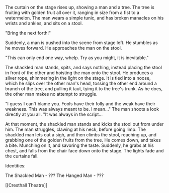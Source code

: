 The curtain on the stage rises up, showing a man and a tree. The tree is fruiting with golden fruit all over it, ranging in size from a fist to a watermelon. The man wears a simple tunic, and has broken manacles on his wrists and ankles, and sits on a stool.

"Bring the next forth!"

Suddenly, a man is pushed into the scene from stage left. He stumbles as he moves forward. He approaches the man on the stool.

"This can only end one way, whelp. Try as you might, it is inevitable."

The shackled man stands, spits, and says nothing, instead placing the stool in front of the other and hoisting the man onto the stool. He produces a silver rope, shimmering in the light on the stage. It is tied into a noose, which he slips over the other man's head, tossing the other end around a branch of the tree, and pulling it taut, tying it to the tree's trunk. As he does, the other man makes no attempt to struggle.

"I guess I can't blame you. Fools have their folly and the weak have their weakness. This was always meant to be. I mean..." The man shoots a look directly at you all. "It was always in the script...

At that moment, the shackled man stands and kicks the stool out from under him. The man struggles, clawing at his neck, before going limp. The shackled man lets out a sigh, and then climbs the stool, reaching up, and grabbing one of the golden fruits from the tree. He comes down, and takes a bite. Munching on it, and savoring the taste. Suddenly, he grabs at his chest, and falls from the chair face down onto the stage. The lights fade and the curtains fall.

Identities:

The Shackled Man - ???
The Hanged Man - ???

[[Cresthall Theatre]]